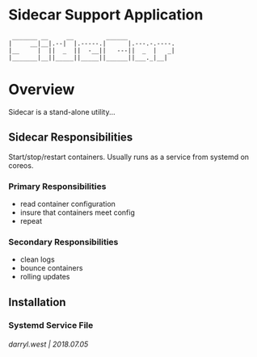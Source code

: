 # Sidecar Support Application

```         
 _______ __     __         ______             
|     __|__|.--|  |.-----.|      |.---.-.----.
|__     |  ||  _  ||  -__||   ---||  _  |   _|
|_______|__||_____||_____||______||___._|__|  
```

# Overview

Sidecar is a stand-alone utility...

## Sidecar Responsibilities

Start/stop/restart containers.  Usually runs as a service from systemd on coreos.

### Primary Responsibilities

* read container configuration
* insure that containers meet config
* repeat

### Secondary Responsibilities

* clean logs
* bounce containers
* rolling updates

## Installation

### Systemd Service File

###### darryl.west | 2018.07.05

